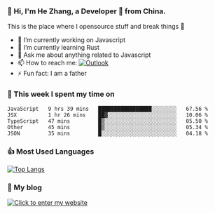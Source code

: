 ### 👋 Hi, I'm He Zhang, a Developer 🚀 from China.

This is the place where I opensource stuff and break things :rofl:

- 🔭  I’m currently working on Javascript
- 🌱  I’m currently learning Rust
- 💬  Ask me about anything related to Javascript
- 📫  How to reach me: [![Outlook](https://img.shields.io/badge/-Outlook-0078D4?style=flat&logo=Microsoft-Outlook&logoColor=white)](mailto:zhanghecool@outlook.com)
- ⚡  Fun fact: I am a father

### 💪 This week I spent my time on 
<!--START_SECTION:waka-->
```text
JavaScript   9 hrs 39 mins   █████████████████░░░░░░░░   67.56 % 
JSX          1 hr 26 mins    ██▓░░░░░░░░░░░░░░░░░░░░░░   10.06 % 
TypeScript   47 mins         █▒░░░░░░░░░░░░░░░░░░░░░░░   05.50 % 
Other        45 mins         █▒░░░░░░░░░░░░░░░░░░░░░░░   05.34 % 
JSON         35 mins         █░░░░░░░░░░░░░░░░░░░░░░░░   04.18 % 
```
<!--END_SECTION:waka-->

### 👍 Most Used Languages
[![Top Langs](https://github-readme-stats.vercel.app/api/top-langs/?username=zhanghecool&layout=compact)](https://zhanghe.cool)

### 🌈 My blog 
[![Click to enter my website](https://cdn.jsdelivr.net/gh/zhanghecool/assets/images/gif/zhanghecools.gif)](https://zhanghe.cool)
